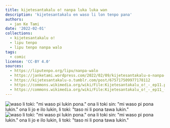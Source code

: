 ```yaml
---
title: kijetesantakalu o! nanpa luka luka wan
description: 'kijetesantakalu en waso li lon tenpo pana'
authors:
  - jan Ke Tami
date: '2022-02-01'
collections:
  - kijetesantakalu o!
  - lipu tenpo
  - lipu tenpo nanpa walo
tags:
  - comic
license: 'CC-BY 4.0'
sources:
  - https://liputenpo.org/lipu/nanpa-walo
  - https://janketami.wordpress.com/2022/02/09/kijetesantakalu-o-nanpa-luka-luka-wan/
  - https://kijetesantakalu-o.tumblr.com/post/675717509977178112
  - https://commons.wikimedia.org/wiki/File:Kijetesantakalu_o!_-_ep11.png
  - https://commons.wikimedia.org/wiki/File:Kijetesantakalu_o!_-_ep11_(sitelen_pona).png
---
```


![waso li toki: "mi waso pi lukin pona." ona li toki sin: "mi waso pi pona lukin." ona li jo e ilo lukin, li toki: "taso ni li pona tawa lukin."](https://upload.wikimedia.org/wikipedia/commons/3/35/Kijetesantakalu_o%21_-_ep11.png)
![waso li toki: "mi waso pi lukin pona." ona li toki sin: "mi waso pi pona lukin." ona li jo e ilo lukin, li toki: "taso ni li pona tawa lukin."](https://upload.wikimedia.org/wikipedia/commons/0/0b/Kijetesantakalu_o%21_-_ep11_%28sitelen_pona%29.png)